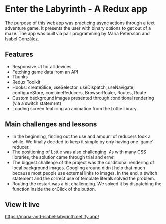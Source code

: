 # Enter the Labyrinth - A Redux app

The purpose of this web app was practicing async actions through a text adventure game. It presents the user with binary options to get out of a maze. The app was built via pair programming by Maria Petersson and Isabel González.

## Features

- Responsive UI for all devices
- Fetching game data from an API
- Thunks
- Redux Toolkit
- Hooks: createSlice, useSelector, useDispatch, useNavigate, configureStore, combineReducers, BrowserRouter, Routes, Route
- Custom background images presented through conditional rendering (via a switch statement)
- Loading screen featuring an animation from the Lottie library

## Main challenges and lessons

- In the beginning, finding out the use and amount of reducers took a while. We finally decided to keep it simple by only having one 'game' reducer.
- The positioning of Lottie was also challenging. As with many CSS libraries, the solution came through trial and error.
- The biggest challenge of the project was the conditional rendering of local background images. Googling around didn't help that much because most people use external links to images. In the end, a switch statement and the correct use of template literals solved the problem.
- Routing the restart was a bit challenging. We solved it by dispatching the function inside the onClick of the button.

## View it live

https://maria-and-isabel-labyrinth.netlify.app/
